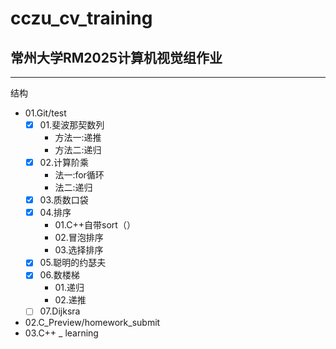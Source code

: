 # cczu_cv_training

## 常州大学RM2025计算机视觉组作业

---
结构
- 01.Git/test
    - [x] 01.斐波那契数列
        - 方法一:递推
        - 方法二:递归
    - [x] 02.计算阶乘
        - 法一:for循环
        - 法二:递归
    - [x] 03.质数口袋
    - [x] 04.排序
        - 01.C++自带sort（）
        - 02.冒泡排序
        - 03.选择排序
    - [x] 05.聪明的约瑟夫
    - [x] 06.数楼梯
        - 01.递归
        - 02.递推
    - [ ] 07.Dijksra
- 02.C_Preview/homework_submit
- 03.C++ _ learning